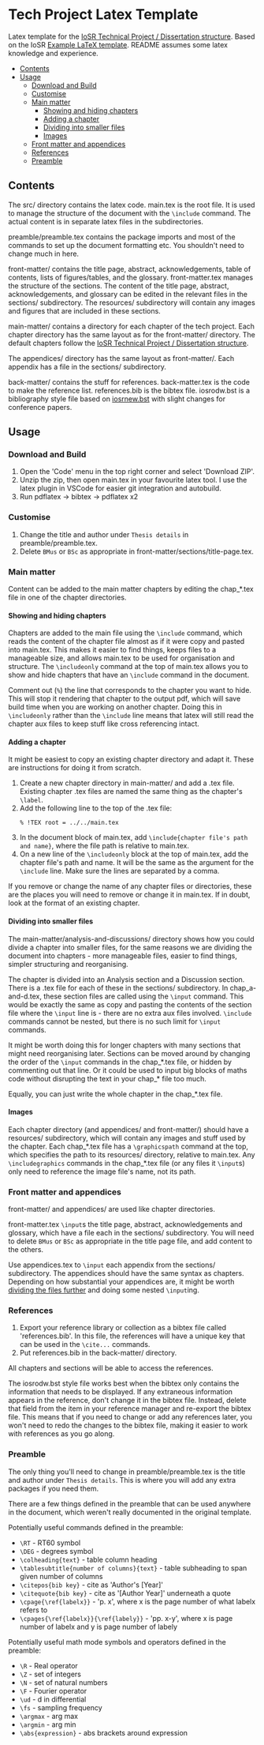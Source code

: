 # Tech Project Latex Template

Latex template for the [IoSR Technical Project / Dissertation structure](https://iosr.uk/members/wiki/pmwiki.php?n=StudyResearch.TechProjStructure). 
Based on the IoSR [Example LaTeX template](https://iosr.uk/members/modules/4B_TechProj/TechProjectTemplateLateX.zip).
README assumes some latex knowledge and experience.

- [Contents](#contents)
- [Usage](#usage)
    * [Download and Build](#download-and-build)
    * [Customise](#customise)
    * [Main matter](#main-matter)
        + [Showing and hiding chapters](#showing-and-hiding-chapters)
        + [Adding a chapter](#adding-a-chapter)
        + [Dividing into smaller files](#dividing-into-smaller-files)
        + [Images](#images)
    * [Front matter and appendices](#front-matter-and-appendices)
    * [References](#references)
    * [Preamble](#preamble)


## Contents
The src/ directory contains the latex code.
main.tex is the root file.
It is used to manage the structure of the document with the `\include` command.
The actual content is in separate latex files in the subdirectories.

preamble/preamble.tex contains the package imports and most of the commands to set up the document formatting etc.
You shouldn't need to change much in here.

front-matter/ contains the title page, abstract, acknowledgements, table of contents, lists of figures/tables, and the glossary.
front-matter.tex manages the structure of the sections.
The content of the title page, abstract, acknowledgements, and glossary can be edited in the relevant files in the sections/ subdirectory.
The resources/ subdirectory will contain any images and figures that are included in these sections.

main-matter/ contains a directory for each chapter of the tech project.
Each chapter directory has the same layout as for the front-matter/ directory.
The default chapters follow the [IoSR Technical Project / Dissertation structure](https://iosr.uk/members/wiki/pmwiki.php?n=StudyResearch.TechProjStructure).

The appendices/ directory has the same layout as front-matter/. 
Each appendix has a file in the sections/ subdirectory.

back-matter/ contains the stuff for references.
back-matter.tex is the code to make the reference list.
references.bib is the bibtex file.
iosrodw.bst is a bibliography style file based on [iosrnew.bst](https://iosr.uk/members/wiki/uploads/Coursework/iosrnew.bst.zip) with slight changes for conference papers.

## Usage
### Download and Build
1. Open the 'Code' menu in the top right corner and select 'Download ZIP'.
1. Unzip the zip, then open main.tex in your favourite latex tool.
    I use the latex plugin in VSCode for easier git integration and autobuild.
1. Run pdflatex -> bibtex -> pdflatex x2

### Customise
1. Change the title and author under `Thesis details` in preamble/preamble.tex.
1. Delete `BMus` or `BSc` as appropriate in front-matter/sections/title-page.tex.

### Main matter
Content can be added to the main matter chapters by editing the chap_\*.tex file in one of the chapter directories.

#### Showing and hiding chapters
Chapters are added to the main file using the `\include` command, which reads the content of the chapter file almost as if it were copy and pasted into main.tex.
This makes it easier to find things, keeps files to a manageable size, and allows main.tex to be used for organisation and structure.
The `\includeonly` command at the top of main.tex allows you to show and hide chapters that have an `\include` command in the document.

Comment out (`%`) the line that corresponds to the chapter you want to hide.
This will stop it rendering that chapter to the output pdf, which will save build time when you are working on another chapter.
Doing this in `\includeonly` rather than the `\include` line means that latex will still read the chapter aux files to keep stuff like cross referencing intact.

#### Adding a chapter
It might be easiest to copy an existing chapter directory and adapt it.
These are instructions for doing it from scratch.

1. Create a new chapter directory in main-matter/ and add a .tex file.
    Existing chapter .tex files are named the same thing as the chapter's `\label`.
1. Add the following line to the top of the .tex file:
    ```
    % !TEX root = ../../main.tex
    ```
1. In the document block of main.tex, add `\include{chapter file's path and name}`, where the file path is relative to main.tex.
1. On a new line of the `\includeonly` block at the top of main.tex, add the chapter file's path and name.
    It will be the same as the argument for the `\include` line.
    Make sure the lines are separated by a comma.

If you remove or change the name of any chapter files or directories, these are the places you will need to remove or change it in main.tex.
If in doubt, look at the format of an existing chapter.

#### Dividing into smaller files
The main-matter/analysis-and-discussions/ directory shows how you could divide a chapter into smaller files, for the same reasons we are dividing the document into chapters - more manageable files, easier to find things, simpler structuring and reorganising.

The chapter is divided into an Analysis section and a Discussion section.
There is a .tex file for each of these in the sections/ subdirectory.
In chap_a-and-d.tex, these section files are called using the `\input` command.
This would be exactly the same as copy and pasting the contents of the section file where the `\input` line is - there are no extra aux files involved.
`\include` commands cannot be nested, but there is no such limit for `\input` commands.

It might be worth doing this for longer chapters with many sections that might need reorganising later.
Sections can be moved around by changing the order of the `\input` commands in the chap_\*.tex file, or hidden by commenting out that line.
Or it could be used to input big blocks of maths code without disrupting the text in your chap_\* file too much.

Equally, you can just write the whole chapter in the chap_\*.tex file.

#### Images
Each chapter directory (and appendices/ and front-matter/) should have a resources/ subdirectory, which will contain any images and stuff used by the chapter.
Each chap_\*.tex file has a `\graphicspath` command at the top, which specifies the path to its resources/ directory, relative to main.tex.
Any `\includegraphics` commands in the chap_\*.tex file (or any files it `\input`s) only need to reference the image file's name, not its path.

### Front matter and appendices
front-matter/ and appendices/ are used like chapter directories.

front-matter.tex `\input`s the title page, abstract, acknowledgements and glossary, which have a file each in the sections/ subdirectory.
You will need to delete `BMus` or `BSc` as appropriate in the title page file, and add content to the others.

Use appendices.tex to `\input` each appendix from the sections/ subdirectory.
The appendices should have the same syntax as chapters.
Depending on how substantial your appendices are, it might be worth [dividing the files further](#dividing-into-smaller-files) and doing some nested `\input`ing.

### References
1. Export your reference library or collection as a bibtex file called 'references.bib'. In this file, the references will have a unique key that can be used in the `\cite...` commands. 
1. Put references.bib in the back-matter/ directory.

All chapters and sections will be able to access the references.

The iosrodw.bst style file works best when the bibtex only contains the information that needs to be displayed.
If any extraneous information appears in the reference, don't change it in the bibtex file.
Instead, delete that field from the item in your reference manager and re-export the bibtex file.
This means that if you need to change or add any references later, you won't need to redo the changes to the bibtex file, making it easier to work with references as you go along.

### Preamble
The only thing you'll need to change in preamble/preamble.tex is the title and author under `Thesis details`.
This is where you will add any extra packages if you need them.

There are a few things defined in the preamble that can be used anywhere in the document, which weren't really documented in the original template.

Potentially useful commands defined in the preamble:
* `\RT` - RT60 symbol
* `\DEG` - degrees symbol
* `\colheading{text}` - table column heading
* `\tablesubtitle{number of columns}{text}` - table subheading to span given number of columns
* `\citepos{bib key}` - cite as 'Author's [Year]'
* `\citequote{bib key}` - cite as '[Author Year]' underneath a quote
* `\cpage{\ref{labelx}}` - 'p. x', where x is the page number of what labelx refers to
* `\cpages{\ref{labelx}}{\ref{labely}}` - 'pp. x-y', where x is page number of labelx and y is page number of labely

Potentially useful math mode symbols and operators defined in the preamble:
* `\R` - Real operator
* `\Z` - set of integers
* `\N` - set of natural numbers
* `\F` - Fourier operator
* `\ud` - d in differential
* `\fs` - sampling frequency
* `\argmax` - arg max
* `\argmin` - arg min
* `\abs{expression}` - abs brackets around expression
